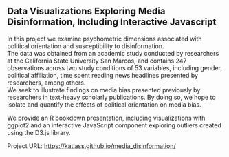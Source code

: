 ## Data Visualizations Exploring Media Disinformation, Including Interactive Javascript

In this project we examine psychometric dimensions associated with
political orientation and susceptibility to disinformation.  
The data was obtained from an academic study conducted by researchers at the California State University
San Marcos, and contains 247 observations across two study conditions of 53
variables, including gender, political affiliation, time spent reading news headlines
presented by researchers, among others.<br>
We seek to illustrate findings on media bias presented previously by researchers in text-heavy
scholarly publications. By doing so, we hope to isolate and quantify the effects of political orientation on media bias.<br>

We provide an R bookdown presentation, including visualizations with ggplot2 and an interactive JavaScript component exploring outliers created using the D3.js library. <br>

Project URL:
https://katlass.github.io/media_disinformation/
